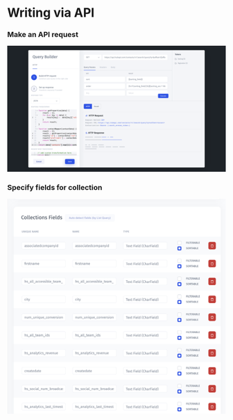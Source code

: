 # Writing via API

### Make an API request

![](../../.gitbook/assets/screen-shot-2020-03-06-at-6.49.16-pm.png)

### Specify fields for collection

![](../../.gitbook/assets/image%20%284%29%20%281%29.png)

